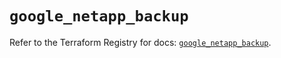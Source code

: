 # `google_netapp_backup`

Refer to the Terraform Registry for docs: [`google_netapp_backup`](https://registry.terraform.io/providers/hashicorp/google-beta/6.3.0/docs/resources/google_netapp_backup).
